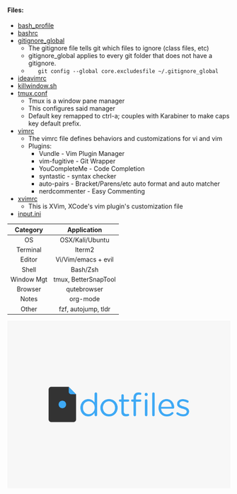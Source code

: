 #### Files:

* [bash_profile](./.bash_profile)
* [bashrc](./.bashrc)
* [gitignore_global](./.gitignore_global)
  * The gitignore file tells git which files to ignore (class files, etc)
  * gitignore_global applies to every git folder that does not have a gitignore.
  * ````    git config --global core.excludesfile ~/.gitignore_global ````
* [ideavimrc](./.ideavimrc)
* [killwindow.sh](./.killwindow.sh)
* [tmux.conf](./.tmux.conf)
  * Tmux is a window pane manager
  * This configures said manager
  * Default key remapped to ctrl-a; couples with Karabiner to make caps key default prefix. 
* [vimrc](./.vimrc)
  * The vimrc file defines behaviors and customizations for vi and vim
  * Plugins:
    * Vundle - Vim Plugin Manager
    * vim-fugitive - Git Wrapper
    * YouCompleteMe - Code Completion
    * syntastic - syntax checker
    * auto-pairs - Bracket/Parens/etc auto format and auto matcher
    * nerdcommenter - Easy Commenting
* [xvimrc](./.xvimrc)
  * This is XVim, XCode's vim plugin's customization file
* [input.ini](./input.ini)

| Category      | Application           |
|:-------------:|:---------------------:|
| OS            | OSX/Kali/Ubuntu       |
| Terminal      | Iterm2                |
| Editor        | Vi/Vim/emacs + evil   |
| Shell         | Bash/Zsh              |
| Window Mgt    | tmux, BetterSnapTool  |
| Browser       | qutebrowser           |
| Notes         | org-mode              |
| Other         | fzf, autojump, tldr   |

![dotfiles logo][logo]

[logo]: https://github.com/YangVincent/dotfiles/blob/master/dotfiles-logo.png
